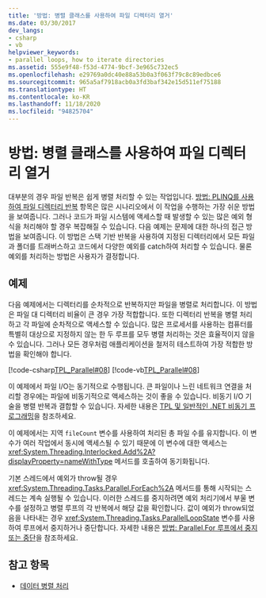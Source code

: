 ```yaml
---
title: '방법: 병렬 클래스를 사용하여 파일 디렉터리 열거'
ms.date: 03/30/2017
dev_langs:
- csharp
- vb
helpviewer_keywords:
- parallel loops, how to iterate directories
ms.assetid: 555e9f48-f53d-4774-9bcf-3e965c732ec5
ms.openlocfilehash: e29769a0dc40e88a53b0a3f063f79c8c89edbce6
ms.sourcegitcommit: 965a5af7918acb0a3fd3baf342e15d511ef75188
ms.translationtype: HT
ms.contentlocale: ko-KR
ms.lasthandoff: 11/18/2020
ms.locfileid: "94825704"
---
```

# <a name="how-to-iterate-file-directories-with-the-parallel-class"></a>방법: 병렬 클래스를 사용하여 파일 디렉터리 열거
대부분의 경우 파일 반복은 쉽게 병렬 처리할 수 있는 작업입니다. [방법: PLINQ를 사용하여 파일 디렉터리 반복](how-to-iterate-file-directories-with-plinq.md) 항목은 많은 시나리오에서 이 작업을 수행하는 가장 쉬운 방법을 보여줍니다. 그러나 코드가 파일 시스템에 액세스할 때 발생할 수 있는 많은 예외 형식을 처리해야 할 경우 복잡해질 수 있습니다. 다음 예제는 문제에 대한 하나의 접근 방법을 보여줍니다. 이 방법은 스택 기반 반복을 사용하여 지정된 디렉터리에서 모든 파일과 폴더를 트래버스하고 코드에서 다양한 예외를 catch하여 처리할 수 있습니다. 물론 예외를 처리하는 방법은 사용자가 결정합니다.  
  
## <a name="example"></a>예제  
 다음 예제에서는 디렉터리를 순차적으로 반복하지만 파일을 병렬로 처리합니다. 이 방법은 파일 대 디렉터리 비율이 큰 경우 가장 적합합니다. 또한 디렉터리 반복을 병렬 처리하고 각 파일에 순차적으로 액세스할 수 있습니다. 많은 프로세서를 사용하는 컴퓨터를 특별히 대상으로 지정하지 않는 한 두 루프를 모두 병렬 처리하는 것은 효율적이지 않을 수 있습니다. 그러나 모든 경우처럼 애플리케이션을 철저히 테스트하여 가장 적합한 방법을 확인해야 합니다.  
  
 [!code-csharp[TPL_Parallel#08](../../../samples/snippets/csharp/VS_Snippets_Misc/tpl_parallel/cs/parallel_file.cs#08)]
 [!code-vb[TPL_Parallel#08](../../../samples/snippets/visualbasic/VS_Snippets_Misc/tpl_parallel/vb/fileiteration08.vb#08)]  
  
 이 예제에서 파일 I/O는 동기적으로 수행됩니다. 큰 파일이나 느린 네트워크 연결을 처리할 경우에는 파일에 비동기적으로 액세스하는 것이 좋을 수 있습니다. 비동기 I/O 기술을 병렬 반복과 결합할 수 있습니다. 자세한 내용은 [TPL 및 일반적인 .NET 비동기 프로그래밍](tpl-and-traditional-async-programming.md)을 참조하세요.  
  
 이 예제에서는 지역 `fileCount` 변수를 사용하여 처리된 총 파일 수를 유지합니다. 이 변수가 여러 작업에서 동시에 액세스될 수 있기 때문에 이 변수에 대한 액세스는 <xref:System.Threading.Interlocked.Add%2A?displayProperty=nameWithType> 메서드를 호출하여 동기화됩니다.  
  
 기본 스레드에서 예외가 throw될 경우 <xref:System.Threading.Tasks.Parallel.ForEach%2A> 메서드를 통해 시작되는 스레드는 계속 실행될 수 있습니다. 이러한 스레드를 중지하려면 예외 처리기에서 부울 변수를 설정하고 병렬 루프의 각 반복에서 해당 값을 확인합니다. 값이 예외가 throw되었음을 나타내는 경우 <xref:System.Threading.Tasks.ParallelLoopState> 변수를 사용하여 루프에서 중지하거나 중단합니다. 자세한 내용은 [방법: Parallel.For 루프에서 중지 또는 중단](/previous-versions/dotnet/netframework-4.0/dd460721(v=vs.100))을 참조하세요.  
  
## <a name="see-also"></a>참고 항목

- [데이터 병렬 처리](data-parallelism-task-parallel-library.md)
